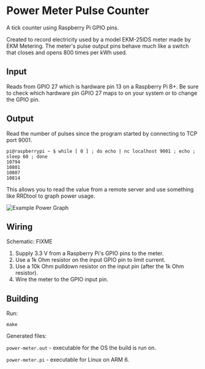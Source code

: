 Power Meter Pulse Counter
================

A tick counter using Raspberry Pi GPIO pins.

Created to record electricity used by a model EKM-25IDS meter made by EKM Metering.  The meter's pulse output pins behave much like a switch that closes and opens 800 times per kWh used.


Input
----------------

Reads from GPIO 27 which is hardware pin 13 on a Raspberry Pi B+.  Be sure to check which hardware pin GPIO 27 maps to on your system or to change the GPIO pin.

Output
----------------

Read the number of pulses since the program started by connecting to TCP port 9001.

```
pi@raspberrypi ~ $ while [ 0 ] ; do echo | nc localhost 9001 ; echo ; sleep 60 ; done
10794
10801
10807
10814
```

This allows you to read the value from a remote server and use something like RRDtool to graph power usage.

![Example Power Graph](https://raw.githubusercontent.com/superfrink/power-meter/master/doc/example-power-graph.png)


Wiring
----------------

Schematic:
FIXME

1. Supply 3.3 V from a Raspberry Pi's GPIO pins to the meter.
2. Use a 1k Ohm resistor on the input GPIO pin to limit current.
3. Use a 10k Ohm pulldown resistor on the input pin (after the 1k Ohm resistor).
4. Wire the meter to the GPIO input pin.


Building
----------------

Run:

`make`

Generated files:

`power-meter.out` - executable for the OS the build is run on.

`power-meter.pi` - executable for Linux on ARM 6.
